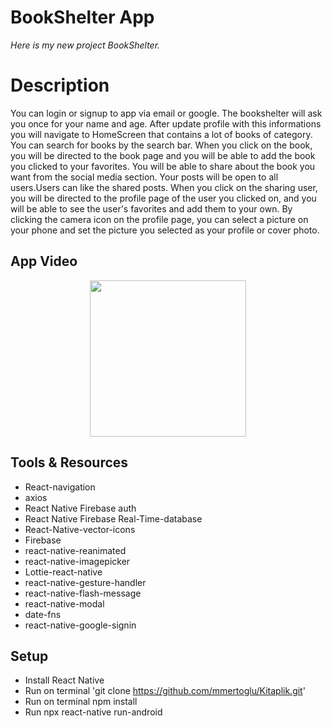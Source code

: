 # BookShelter App

*Here is my new project BookShelter.*

# Description 
 You can login or signup to app via email or google. The bookshelter will ask you once for your name and age. After update profile with this informations you will navigate to HomeScreen that contains a lot of books of category.
 You can search for books by the search bar. When you click on the book, you will be directed to the book page and you will be able to add the book you clicked to your favorites.
 You will be able to share about the book you want from the social media section. Your posts will be open to all users.Users can like the shared posts. When you click on the sharing user, you will be directed to the profile page of the user you clicked on, and you will be able to see the user's favorites and add them to your own.
By clicking the camera icon on the profile page, you can select a picture on your phone and set the picture you selected as your profile or cover photo.


## App Video 
<p align="center" >
<img src="https://github.com/mmertoglu/Kitaplik/blob/master/Kitaplik/assets/Mygif.gif" width="250" align="center" /> 
</p>

## Tools & Resources
* React-navigation
* axios
* React Native Firebase auth
* React Native Firebase Real-Time-database
* React-Native-vector-icons
* Firebase
* react-native-reanimated
* react-native-imagepicker
* Lottie-react-native
* react-native-gesture-handler
* react-native-flash-message
* react-native-modal
* date-fns
* react-native-google-signin

## Setup
* Install React Native
* Run on terminal 'git clone https://github.com/mmertoglu/Kitaplik.git'
* Run on terminal npm install
* Run npx react-native run-android
